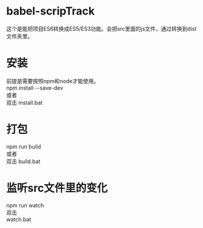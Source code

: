 # babel-scripTrack
这个是能把项目ES6转换成ES5/ES3功能。会把src里面的js文件，通过转换到dist文件夹里。

# 安装
前提是需要按照npm和node才能使用。   
npm install --save-dev    
或者   
双击 install.bat

# 打包
npm run build    
或者   
双击 build.bat

# 监听src文件里的变化
npm run watch    
双击   
watch.bat

